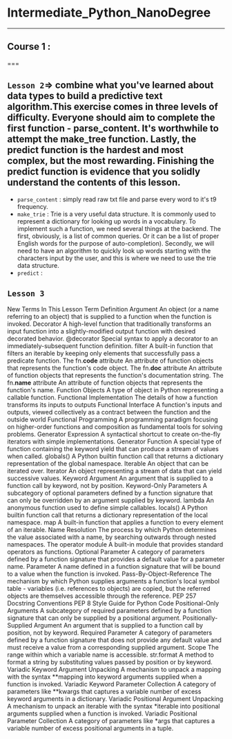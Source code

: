 # Intermediate_Python_NanoDegree
---
## Course 1 : 
===
## `Lesson 2`=> combine what you've learned about data types to build a predictive text algorithm.This exercise comes in three levels of difficulty. Everyone should aim   to complete the first function - parse_content. It's worthwhile to attempt the make_tree function. Lastly, the predict function is the hardest and most complex, but the most rewarding. Finishing the predict function is evidence that you solidly understand the contents of this lesson.


* `parse_content` : simply read raw txt file and parse every word to it's t9 frequency. 
* `make_trie` : Trie is a very useful data structure. It is commonly used to represent a dictionary for looking up words in a vocabulary. To implement such a function, we need several things at the backend. The first, obviously, is a list of common queries. Or it can be a list of proper English words for the purpose of auto-completion). Secondly, we will need to have an algorithm to quickly look up words starting with the characters input by the user, and this is where we need to use the trie data structure.
* `predict` : 

## `Lesson 3` 
New Terms In This Lesson
Term	Definition
Argument	An object (or a name referring to an object) that is supplied to a function when the function is invoked.
Decorator	A high-level function that traditionally transforms an input function into a slightly-modified output function with desired decorated behavior.
@decorator	Special syntax to apply a decorator to an immediately-subsequent function definition.
filter	A built-in function that filters an iterable by keeping only elements that successfully pass a predicate function.
The fn.__code__ attribute	An attribute of function objects that represents the function's code object.
The fn.__doc__ attribute	An attribute of function objects that represents the function's documentation string.
The fn.__name__ attribute	An attribute of function objects that represents the function's name.
Function Objects	A type of object in Python representing a callable function.
Functional Implementation	The details of how a function transforms its inputs to outputs
Functional Interface	A function's inputs and outputs, viewed collectively as a contract between the function and the outside world
Functional Programming	A programming paradigm focusing on higher-order functions and composition as fundamental tools for solving problems.
Generator Expression	A syntactical shortcut to create on-the-fly iterators with simple implementations.
Generator Function	A special type of function containing the keyword yield that can produce a stream of values when called.
globals()	A Python builtin function call that returns a dictionary representation of the global namespace.
Iterable	An object that can be iterated over.
Iterator	An object representing a stream of data that can yield successive values.
Keyword Argument	An argument that is supplied to a function call by keyword, not by position.
Keyword-Only Parameters	A subcategory of optional parameters defined by a function signature that can only be overridden by an argument supplied by keyword.
lambda	An anonymous function used to define simple callables.
locals()	A Python builtin function call that returns a dictionary representation of the local namespace.
map	A built-in function that applies a function to every element of an iterable.
Name Resolution	The process by which Python determines the value associated with a name, by searching outwards through nested namespaces.
The operator module	A built-in module that provides standard operators as functions.
Optional Parameter	A category of parameters defined by a function signature that provides a default value for a parameter name.
Parameter	A name defined in a function signature that will be bound to a value when the function is invoked.
Pass-By-Object-Reference	The mechanism by which Python supplies arguments a function's local symbol table - variables (i.e. references to objects) are copied, but the referred objects are themselves accessible through the reference.
PEP 257	Docstring Conventions
PEP 8	Style Guide for Python Code
Positional-Only Arguments	A subcategory of required parameters defined by a function signature that can only be supplied by a positional argument.
Positionally-Supplied Argument	An argument that is supplied to a function call by position, not by keyword.
Required Parameter	A category of parameters defined by a function signature that does not provide any default value and must receive a value from a corresponding supplied argument.
Scope	The range within which a variable name is accessible.
str.format	A method to format a string by substituting values passed by position or by keyword.
Variadic Keyword Argument Unpacking	A mechanism to unpack a mapping with the syntax **mapping into keyword arguments supplied when a function is invoked.
Variadic Keyword Parameter Collection	A category of parameters like **kwargs that captures a variable number of excess keyword arguments in a dictionary.
Variadic Positional Argument Unpacking	A mechanism to unpack an iterable with the syntax *iterable into positional arguments supplied when a function is invoked.
Variadic Positional Parameter Collection	A category of parameters like *args that captures a variable number of excess positional arguments in a tuple.
